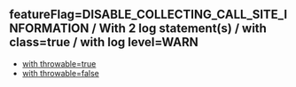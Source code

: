 ## featureFlag=DISABLE_COLLECTING_CALL_SITE_INFORMATION / With 2 log statement(s) / with class=true / with log level=WARN

* [with throwable=true](throwable-true/index.md)
* [with throwable=false](throwable-false/index.md)


